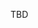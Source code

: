 <!DOCTYPE html>
<html>
  <head>
    <title>comp3121</title>
    <script type="text/javascript">
      var queryString = window.location.search.slice(1);
      // if qurey string exists
      if(qureyString) {
      qString = queryString.split('q=')[1].split('&')[0];
      alert(qString);
      }
      </script>
    <!-- Global site tag (gtag.js) - Google Analytics -->
<script async src="https://www.googletagmanager.com/gtag/js?id=UA-134248593-1"></script>
<script>
  window.dataLayer = window.dataLayer || [];
  function gtag(){dataLayer.push(arguments);}
  gtag('js', new Date());

  gtag('config', 'UA-134248593-1');
</script>

  </head>
  
  <body>
  TBD
  </body>
</html>
